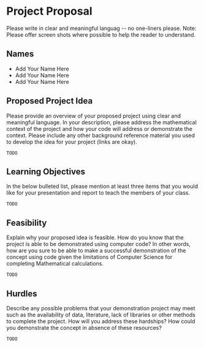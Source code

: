 # Project Proposal

Please write in clear and meaningful languag -- no one-liners please.
Note: Please offer screen shots where possible to help the reader to understand.

## Names

- Add Your Name Here
- Add Your Name Here
- Add Your Name Here

## Proposed Project Idea

Please provide an overview of your proposed project using clear and meaningful language. In your description, please address the mathematical context of the project and how your code will address or demonstrate the context. Please include any other background reference material you used to develop the idea for your project (links are okay).

```
TODO
```

## Learning Objectives

In the below bulleted list, please mention at least three items that you would like for your presentation and report to teach the members of your class.

```
TODO
```

## Feasibility

Explain why your proposed idea is feasible. How do you know that the project is able to be demonstrated using computer code? In other words, how are you sure to be able to make a successful demonstration of the concept using code given the limitations of Computer Science for completing Mathematical calculations. 

```
TODO
```

## Hurdles

Describe any possible problems that your demonstration project may meet such as the availability of data, literature, lack of libraries or other methods to complete the project. How will you address these hardships? How could you demonstrate the concept in absence of these resources?

```
TODO
```

